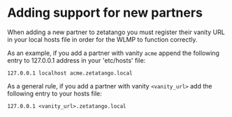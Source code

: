 # Adding support for new partners

When adding a new partner to zetatango you must register their vanity URL in your local hosts file in order for the WLMP to function correctly.

As an example, if you add a partner with vanity `acme` append the following entry to 127.0.0.1 address in your 'etc/hosts' file:

```
127.0.0.1 localhost acme.zetatango.local
```

As a general rule, if you add a partner with vanity `<vanity_url>` add the following entry to your hosts file:

```
127.0.0.1 <vanity_url>.zetatango.local
```